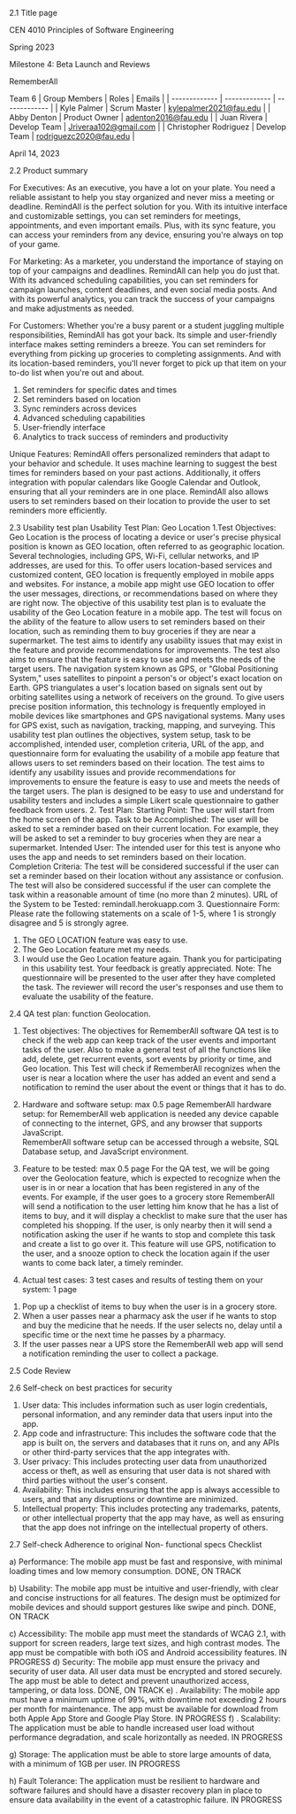 2.1 Title page

CEN 4010 Principles of Software Engineering

Spring 2023

Milestone 4: Beta Launch and Reviews

RememberAll

Team 6
| Group Members  | Roles | Emails |
| ------------- | ------------- | ------------- |
| Kyle Palmer  | Scrum Master  | kylepalmer2021@fau.edu |
| Abby Denton  | Product Owner  | adenton2016@fau.edu |
| Juan Rivera | Develop Team  | Jriveraa102@gmail.com |
| Christopher Rodriguez  | Develop Team  | rodriguezc2020@fau.edu |

April 14, 2023


2.2 Product summary

For Executives: As an executive, you have a lot on your plate. You need a reliable assistant to help you stay organized and never miss a meeting or deadline. RemindAll is the perfect solution for you. With its intuitive interface and customizable settings, you can set reminders for meetings, appointments, and even important emails. Plus, with its sync feature, you can access your reminders from any device, ensuring you're always on top of your game.

For Marketing: As a marketer, you understand the importance of staying on top of your campaigns and deadlines. RemindAll can help you do just that. With its advanced scheduling capabilities, you can set reminders for campaign launches, content deadlines, and even social media posts. And with its powerful analytics, you can track the success of your campaigns and make adjustments as needed.

For Customers: Whether you're a busy parent or a student juggling multiple responsibilities, RemindAll has got your back. Its simple and user-friendly interface makes setting reminders a breeze. You can set reminders for everything from picking up groceries to completing assignments. And with its location-based reminders, you'll never forget to pick up that item on your to-do list when you're out and about.

1.	Set reminders for specific dates and times
2.	Set reminders based on location
3.	Sync reminders across devices
4.	Advanced scheduling capabilities
5.	User-friendly interface
6.	Analytics to track success of reminders and productivity

Unique Features: RemindAll offers personalized reminders that adapt to your behavior and schedule. It uses machine learning to suggest the best times for reminders based on your past actions. Additionally, it offers integration with popular calendars like Google Calendar and Outlook, ensuring that all your reminders are in one place. RemindAll also allows users to set reminders based on their location to provide the user to set reminders more efficiently. 


2.3 Usability test plan
Usability Test Plan: Geo Location 
1.Test Objectives:
Geo Location is the process of locating a device or user's precise physical position is known as GEO location, often referred to as geographic location. Several technologies, including GPS, Wi-Fi, cellular networks, and IP addresses, are used for this. To offer users location-based services and customized content, GEO location is frequently employed in mobile apps and websites. For instance, a mobile app might use GEO location to offer the user messages, directions, or recommendations based on where they are right now.
The objective of this usability test plan is to evaluate the usability of the Geo Location feature in a mobile app. The test will focus on the ability of the feature to allow users to set reminders based on their location, such as reminding them to buy groceries if they are near a supermarket. The test aims to identify any usability issues that may exist in the feature and provide recommendations for improvements. The test also aims to ensure that the feature is easy to use and meets the needs of the target users. The navigation system known as GPS, or "Global Positioning System," uses satellites to pinpoint a person's or object's exact location on Earth. GPS triangulates a user's location based on signals sent out by orbiting satellites using a network of receivers on the ground. To give users precise position information, this technology is frequently employed in mobile devices like smartphones and GPS navigational systems. Many uses for GPS exist, such as navigation, tracking, mapping, and surveying. This usability test plan outlines the objectives, system setup, task to be accomplished, intended user, completion criteria, URL of the app, and questionnaire form for evaluating the usability of a mobile app feature that allows users to set reminders based on their location. The test aims to identify any usability issues and provide recommendations for improvements to ensure the feature is easy to use and meets the needs of the target users. The plan is designed to be easy to use and understand for usability testers and includes a simple Likert scale questionnaire to gather feedback from users.
2. Test Plan:
Starting Point: The user will start from the home screen of the app.
Task to be Accomplished: The user will be asked to set a reminder based on their current location. For example, they will be asked to set a reminder to buy groceries when they are near a supermarket.
Intended User: The intended user for this test is anyone who uses the app and needs to set reminders based on their location.
Completion Criteria: The test will be considered successful if the user can set a reminder based on their location without any assistance or confusion. The test will also be considered successful if the user can complete the task within a reasonable amount of time (no more than 2 minutes).
URL of the System to be Tested: remindall.herokuapp.com
3. Questionnaire Form:
Please rate the following statements on a scale of 1-5, where 1 is strongly disagree and 5 is strongly agree.
1.	The GEO LOCATION feature was easy to use.
2.	The Geo Location feature met my needs.
3.	I would use the Geo Location feature again.
Thank you for participating in this usability test. Your feedback is greatly appreciated.
Note: The questionnaire will be presented to the user after they have completed the task. The reviewer will record the user's responses and use them to evaluate the usability of the feature.





2.4 QA test plan: function Geolocation.
1)	Test objectives: The objectives for RememberAll software QA test is to check if the web app can keep track of the user events and important tasks of the user. Also to make a general test of all the functions like add, delete, get recurrent events, sort events by priority or time, and Geo location. 
This Test will check if RememberAll recognizes when the user is near a location where the user has added an event and send a notification to remind the user about the event or things that it has to do.
2)	Hardware and software setup: max 0.5 page
RememberAll hardware setup: for RememberAll web application is needed any device capable of connecting to the internet, GPS, and any browser that supports JavaScript.  
RememberAll software setup can be accessed through a website, SQL Database setup, and JavaScript environment. 
3)	Feature to be tested: max 0.5 page
For the QA test, we will be going over the Geolocation feature, which is expected to recognize when the user is in or near a location that has been registered in any of the events. 
For example, if the user goes to a grocery store RememberAll will send a notification to the user letting him know that he has a list of items to buy, and it will display a checklist to make sure that the user has completed his shopping. If the user, is only nearby then it will send a notification asking the user if he wants to stop and complete this task and create a list to go over it.
 This feature will use GPS, notification to the user, and a snooze option to check the location again if the user wants to come back later, a timely reminder.  

4)	Actual test cases: 3 test cases and results of testing them on your system: 1 page
1.	Pop up a checklist of items to buy when the user is in a grocery store.
2.	When a user passes near a pharmacy ask the user if he wants to stop and buy the medicine that he needs. If the user selects no, delay until a specific time or the next time he passes by a pharmacy. 
3.	 If the user passes near a UPS store the RememberAll web app will send a notification reminding the user to collect a package.

2.5 Code Review

2.6 Self-check on best practices for security

1. User data: This includes information such as user login credentials, personal information, and any reminder data that users input into the app.
2. App code and infrastructure: This includes the software code that the app is built on, the servers and databases that it runs on, and any APIs or other third-party services that the app integrates with.
3. User privacy: This includes protecting user data from unauthorized access or theft, as well as ensuring that user data is not shared with third parties without the user's consent.
4. Availability: This includes ensuring that the app is always accessible to users, and that any disruptions or downtime are minimized.
5. Intellectual property: This includes protecting any trademarks, patents, or other intellectual property that the app may have, as well as ensuring that the app does not infringe on the intellectual property of others.

2.7 Self-check Adherence to original Non- functional specs
Checklist

a) Performance: The mobile app must be fast and responsive, with minimal loading times and low memory consumption.	DONE, ON TRACK 

b) Usability: The mobile app must be intuitive and user-friendly, with clear and concise instructions for all features. The design must be optimized for mobile devices and should support gestures like swipe and pinch.	DONE, ON TRACK 

c) Accessibility: The mobile app must meet the standards of WCAG 2.1, with support for screen readers, large text sizes, and high contrast modes. The app must be compatible with both iOS and Android accessibility features.	IN PROGRESS 
 d) Security: The mobile app must ensure the privacy and security of user data. All user data must be encrypted and stored securely. The app must be able to detect and prevent unauthorized access, tampering, or data loss.	DONE, ON TRACK 
e) . Availability: The mobile app must have a minimum uptime of 99%, with downtime not exceeding 2 hours per month for maintenance. The app must be available for download from both Apple App Store and Google Play Store.	IN PROGRESS 
f) . Scalability: The application must be able to handle increased user load without performance degradation, and scale horizontally as needed.
	IN PROGRESS

g) Storage: The application must be able to store large amounts of data, with a minimum of 1GB per user. IN PROGRESS

h) Fault Tolerance: The application must be resilient to hardware and software failures and should have a disaster recovery plan in place to ensure data availability in the event of a catastrophic failure. IN PROGRESS




